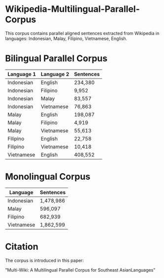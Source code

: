 # Wikipedia-Multilingual-Parallel-Corpus


This corpus contains parallel aligned sentences extracted from Wikipedia in languages: Indonesian, Malay, Filipino, Vietnamese, English.

# Bilingual Parallel Corpus
Language 1 | Language 2 |  Sentences
------------ | ------------- | -------------
Indonesian | English | 234,380
Indonesian | Filipino | 9,952
Indonesian | Malay | 83,557
Indonesian | Vietnamese | 76,863
Malay | English | 198,087
Malay | Filipino | 4,919
Malay | Vietnamese | 55,613
Filipino | English | 22,758
Filipino | Vietnamese | 10,418
Vietnamese | English | 408,552


# Monolingual Corpus

Language | Sentences
------------ | -------------
Indonesian | 1,478,986
Malay | 596,097
Filipino | 682,939
Vietnamese | 1,862,599

# Citation
The corpus is introduced in this paper:

"Multi-Wiki: A Multilingual Parallel Corpus for Southeast AsianLanguages"

